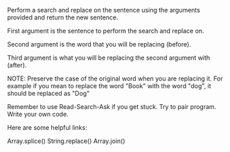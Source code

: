 Perform a search and replace on the sentence using the arguments provided
and return the new sentence.

First argument is the sentence to perform the search and replace on.

Second argument is the word that you will be replacing (before).

Third argument is what you will be replacing the second argument with (after).

NOTE: Preserve the case of the original word when you are replacing it. For
example if you mean to replace the word "Book" with the word "dog", it
should be replaced as "Dog"

Remember to use Read-Search-Ask if you get stuck. Try to pair program.
Write your own code.

Here are some helpful links:

Array.splice()
String.replace()
Array.join()
